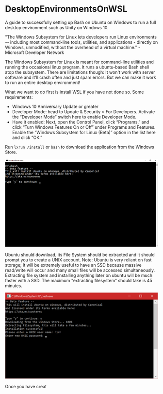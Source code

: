 # DesktopEnvironmentsOnWSL
A guide to successfully setting up Bash on Ubuntu on Windows to run a full desktop environment such as Unity on Windows 10.

"The Windows Subsystem for Linux lets developers run Linux environments -- including most command-line tools, utilities, and applications - directly on Windows, unmodified, without the overhead of a virtual machine." - Microsoft Developer Network

The Windows Subsystem for Linux is meant for command-line utilities and running the occasional linux program. It runs a ubuntu-based Bash shell atop the subsystem. There are limitations though: It won't work with server software and it'll crash often and just spam errors. But we can make it work to run an entire desktop environment!

What we want to do first is install WSL if you have not done so. Some requirements:
- Windows 10 Anniversary Update or greater
- Developer Mode: head to Update & Security > For Developers. Activate the “Developer Mode” switch here to enable Developer Mode.
- Have it enabled: Next, open the Control Panel, click “Programs,” and click “Turn Windows Features On or Off” under Programs and Features. Enable the “Windows Subsystem for Linux (Beta)” option in the list here and click “OK.”

Run <code>lxrun /install</code> or <code>bash</code> to download the application from the Windows Store.

![Install Image](/images/bashshellinstall.png?raw=true)

Ubuntu should download, its File System should be extracted and it should prompt you to create a UNIX account.
Note: Ubuntu is very reliant on fast storage; It will be extremely useful to have an SSD because massive read/write will occur and many small files will be accessed simultaneously. Extracting file system and installing anything later on ubuntu will be much faster with a SSD. The maximum "extracting filesystem" should take is 45 minutes.

![Install Image](/images/new-user.png?raw=true)


Once you have creat
